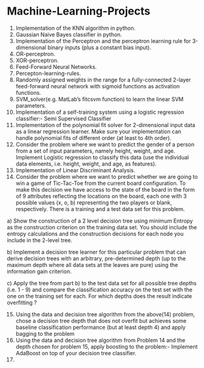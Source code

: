 # Machine-Learning-Projects

1) Implementation of the KNN algorithm in python.
2) Gaussian Naive Bayes classifier in python.
3) Implementation of the Perceptron and the perceptron learning rule for 3-dimensional binary inputs (plus a constant bias input).
4) OR-perceptron.
5) XOR-perceptron.
6) Feed-Forward Neural Networks.
7) Percepton-learning-rules.
8) Randomly assigned weights in the range for a fully-connected 2-layer feed-forward neural network with sigmoid functions as activation functions.
9) SVM_solver(e.g. MatLab’s fitcsvm function) to learn the linear SVM parameters.
10) Implementation of a self-training system using a logistic regression classifier:- Semi Supervised Classifier
11) Implementation of the polynomial fit solver for 2-dimensional input data as a linear regression learner. Make sure your implementation can handle polynomial fits of different order (at least to 4th order).
12) Consider the problem where we want to predict the gender of a person from a set of input parameters, namely height, weight, and age. Implement Logistic regression to classify this data (use the individual data elements, i.e. height, weight, and age, as features).
13) Implementation of Linear Discriminant Analysis.
14) Consider the problem where we want to predict whether we are going to win a game of Tic-Tac-Toe from the current board configuration. To make this decision we have access to the state of the board in the form of 9 attributes reflecting the locations on the board, each one with 3 possible values (x, o, b) representing the two players or blank, respectively. There is a training and a test data set for this problem.

a) Show the construction of a 2 level decision tree using minimum Entropy as the construction criterion
on the training data set. You should include the entropy calculations and the construction decisions
for each node you include in the 2-level tree.

b) Implement a decision tree learner for this particular problem that can derive decision trees with an
arbitrary, pre-determined depth (up to the maximum depth where all data sets at the leaves are pure)
using the information gain criterion.

c) Apply the tree from part b) to the test data set for all possible tree depths (i.e. 1 - 9) and compare
the classification accuracy on the test set with the one on the training set for each. For which depths
does the result indicate overfitting ?

15) Using the data and decision tree algorithm from the above(14) problem, chose a decision tree depth that does not overfit but achieves some baseline classification performance (but at least depth 4) and apply bagging to the problem
16) Using the data and decision tree algorithm from Problem 14 and the depth chosen for problem 15, apply boosting to the problem:- Implement AdaBoost on top of your decision tree classifier.
17) 


